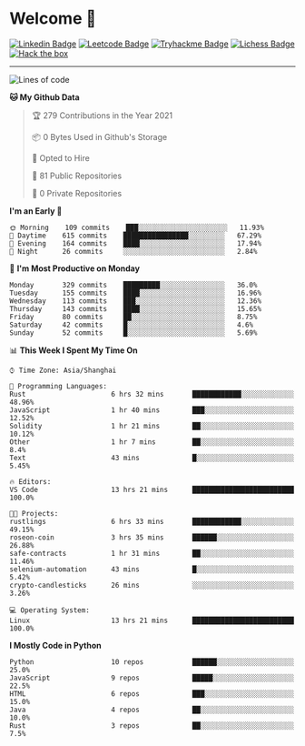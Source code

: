 # Welcome 👋

[![Linkedin Badge](https://img.shields.io/badge/-PedroTorres-blue?style=flat-square&logo=Linkedin&logoColor=white&link=https://www.linkedin.com/in/PedroTorres/)](https://www.linkedin.com/in/pedro-torres-cruz/)
[![Leetcode Badge](https://img.shields.io/badge/profile-leetcode-green)](https://leetcode.com/corfucinas/)
[![Tryhackme Badge](https://img.shields.io/badge/profile-tryhackme-blue)](https://tryhackme.com/p/Corfucinas/)
[![Lichess Badge](https://img.shields.io/badge/challenge_me-lichess-yellow)](https://lichess.org/@/Corfucinas)
[![Hack the box](https://img.shields.io/badge/hack_the_box-profile-red)](https://www.hackthebox.eu/profile/375826)

---

<!--START_SECTION:waka-->
![Lines of code](https://img.shields.io/badge/From%20Hello%20World%20I%27ve%20Written-1.4%20million%20lines%20of%20code-blue)

**🐱 My Github Data** 

> 🏆 279 Contributions in the Year 2021
 > 
> 📦 0 Bytes Used in Github's Storage 
 > 
> 💼 Opted to Hire
 > 
> 📜 81 Public Repositories 
 > 
> 🔑 0 Private Repositories  
 > 
**I'm an Early 🐤** 

```text
🌞 Morning    109 commits    ███░░░░░░░░░░░░░░░░░░░░░░   11.93% 
🌆 Daytime    615 commits    ████████████████░░░░░░░░░   67.29% 
🌃 Evening    164 commits    ████░░░░░░░░░░░░░░░░░░░░░   17.94% 
🌙 Night      26 commits     ░░░░░░░░░░░░░░░░░░░░░░░░░   2.84%

```
📅 **I'm Most Productive on Monday** 

```text
Monday       329 commits    █████████░░░░░░░░░░░░░░░░   36.0% 
Tuesday      155 commits    ████░░░░░░░░░░░░░░░░░░░░░   16.96% 
Wednesday    113 commits    ███░░░░░░░░░░░░░░░░░░░░░░   12.36% 
Thursday     143 commits    ████░░░░░░░░░░░░░░░░░░░░░   15.65% 
Friday       80 commits     ██░░░░░░░░░░░░░░░░░░░░░░░   8.75% 
Saturday     42 commits     █░░░░░░░░░░░░░░░░░░░░░░░░   4.6% 
Sunday       52 commits     █░░░░░░░░░░░░░░░░░░░░░░░░   5.69%

```


📊 **This Week I Spent My Time On** 

```text
⌚︎ Time Zone: Asia/Shanghai

💬 Programming Languages: 
Rust                     6 hrs 32 mins       ████████████░░░░░░░░░░░░░   48.96% 
JavaScript               1 hr 40 mins        ███░░░░░░░░░░░░░░░░░░░░░░   12.52% 
Solidity                 1 hr 21 mins        ██░░░░░░░░░░░░░░░░░░░░░░░   10.12% 
Other                    1 hr 7 mins         ██░░░░░░░░░░░░░░░░░░░░░░░   8.4% 
Text                     43 mins             █░░░░░░░░░░░░░░░░░░░░░░░░   5.45%

🔥 Editors: 
VS Code                  13 hrs 21 mins      █████████████████████████   100.0%

🐱‍💻 Projects: 
rustlings                6 hrs 33 mins       ████████████░░░░░░░░░░░░░   49.15% 
roseon-coin              3 hrs 35 mins       ██████░░░░░░░░░░░░░░░░░░░   26.88% 
safe-contracts           1 hr 31 mins        ██░░░░░░░░░░░░░░░░░░░░░░░   11.46% 
selenium-automation      43 mins             █░░░░░░░░░░░░░░░░░░░░░░░░   5.42% 
crypto-candlesticks      26 mins             ░░░░░░░░░░░░░░░░░░░░░░░░░   3.26%

💻 Operating System: 
Linux                    13 hrs 21 mins      █████████████████████████   100.0%

```

**I Mostly Code in Python** 

```text
Python                   10 repos            ██████░░░░░░░░░░░░░░░░░░░   25.0% 
JavaScript               9 repos             █████░░░░░░░░░░░░░░░░░░░░   22.5% 
HTML                     6 repos             ███░░░░░░░░░░░░░░░░░░░░░░   15.0% 
Java                     4 repos             ██░░░░░░░░░░░░░░░░░░░░░░░   10.0% 
Rust                     3 repos             ██░░░░░░░░░░░░░░░░░░░░░░░   7.5%

```



<!--END_SECTION:waka-->
